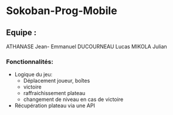 # Sokoban-Prog-Mobile

## Equipe : 
ATHANASE Jean- Emmanuel
DUCOURNEAU Lucas
MIKOLA Julian

### Fonctionnalités:

- Logique du jeu: 
    - Déplacement joueur, boîtes
    - victoire
    - raffraichissement plateau
    - changement de niveau en cas de victoire
- Récupération plateau via une API
